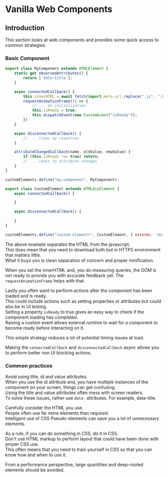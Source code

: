 # Vanilla Web Components

## Introduction
This section looks at web components and provides some quick access to common strategies.

### Basic Component

```js
export class MyComponent extends HTMLElement {
    static get observedAttributes() {
        return ['data-title'];
    }

    async connectedCallback() {
        this.innerHTML = await fetch(import.meta.url.replace(".js", ".html"));
        requestAnimationFrame(() => {
            // ... do initialization
            this.isReady = true;
            this.dispatchEvent(new CustomEvent("isReady"));
        })
    }

    async disconnectedCallback() {
        // ... clean up resources   
    }

    attributeChangedCallback(name, oldValue, newValue) {
        if (this.isReady !== true) return;
        // ... react to attribute changes
    }
}

customElements.define("my-component", MyComponent);
```

```js
export class CustomElement extends HTMLDivElement {
    async connectedCallback() {

    }

    async disconnectedCallback() {
        
    }
}

customElements.define("custom-elementr", CustomElement, { extends: 'div' });
```

The above example separates the HTML from the javascript.  
This does mean that you need to download both but in  HTTP2 environment that matters little.  
What it buys you is clean separation of concern and proper minification.

When you set the innerHTML and, you do measuring queries, the DOM is not ready to provide you with accurate feedback yet.
The `requestAnimationFrame` helps with that.

Lastly you often want to perform actions after the component has been loaded and is ready.  
This could include actions such as setting properties or attributes but could also be in UI testing.  
Setting a property `isReady` to true gives an easy way to check if the component loading has completed.  
Raising a custom event allows external runtime to wait for a component to become ready before interacting on it.

This simple strategy reduces a lot of potential timing issues at load.

Making the `connectedCallback` and `disconnectedCallback` async allows you to perform better non UI blocking actions.

### Common practices

Avoid using title, id and value attributes.  
When you use the id attribute and, you have multiple instances of the component on your screen, things can get confusing.  
Using the title and value attributes often mess with screen readers.  
To solve these issues, rather use `data-` attributes. For example, data-title.

Carefully consider the HTML you use.  
People often use far more elements than required.  
Intelligent use of CSS Pseudo-elements can save you a lot of unnecessary elements.

As a rule, if you can do something in CSS, do it in CSS.  
Don't use HTML markup to perform layout that could have been done with proper CSS use.  
This often means that you need to train yourself in CSS so that you can know how and when to use it.

From a performance perspective, large quantities and deep-rooted elements should be avoided.
